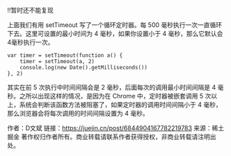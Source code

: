 !!暂时还不能复现

上面我们有用 setTimeout 写了一个循环定时器。每 500 毫秒执行一次一直循环下去。这里可设置的最小时间为 4 毫秒，如果你设置小于 4 毫秒，那么它默认会 4毫秒执行一次。
```
var timer = setTimeout(function a() {
    timer = setTimeout(a, 2)
    console.log(new Date().getMilliseconds())
}, 2)
```
其实在前 5 次执行中时间间隔会是 2 毫秒，后面每次的调用最小时间间隔是 4 毫秒。之所以出现这样的情况，是因为在 Chrome 中，定时器被嵌套调用 5 次以上，系统会判断该函数方法被阻塞了，如果定时器的调用时间间隔小于 4 毫秒，那么浏览器会将每次调用的时间间隔设置为 4 毫秒。


作者：D文斌
链接：https://juejin.cn/post/6844904167782219783
来源：稀土掘金
著作权归作者所有。商业转载请联系作者获得授权，非商业转载请注明出处。